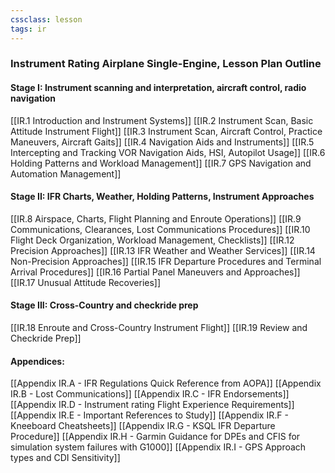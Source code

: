 ```yaml
---
cssclass: lesson
tags: ir
---
```

### Instrument Rating Airplane Single-Engine, Lesson Plan Outline

#### Stage I: Instrument scanning and interpretation, aircraft control, radio navigation 
[[IR.1 Introduction and Instrument Systems]]
[[IR.2 Instrument Scan, Basic Attitude Instrument Flight]]
[[IR.3 Instrument Scan, Aircraft Control, Practice Maneuvers, Aircraft Gaits]]
[[IR.4 Navigation Aids and Instruments]]
[[IR.5 Intercepting and Tracking VOR Navigation Aids, HSI, Autopilot Usage]]
[[IR.6 Holding Patterns and Workload Management]]
[[IR.7 GPS Navigation and Automation Management]]

#### Stage II: IFR Charts, Weather, Holding Patterns, Instrument Approaches
[[IR.8 Airspace, Charts, Flight Planning and Enroute Operations]]
[[IR.9 Communications, Clearances, Lost Communications Procedures]]
[[IR.10 Flight Deck Organization, Workload Management, Checklists]]
[[IR.12 Precision Approaches]]
[[IR.13 IFR Weather and Weather Services]]
[[IR.14 Non-Precision Approaches]]
[[IR.15 IFR Departure Procedures and Terminal Arrival Procedures]]
[[IR.16 Partial Panel Maneuvers and Approaches]]
[[IR.17 Unusual Attitude Recoveries]]

#### Stage III: Cross-Country and checkride prep 
[[IR.18 Enroute and Cross-Country Instrument Flight]]
[[IR.19 Review and Checkride Prep]]

#### Appendices: 
[[Appendix IR.A - IFR Regulations Quick Reference from AOPA]]
[[Appendix IR.B - Lost Communications]]
[[Appendix IR.C - IFR Endorsements]]
[[Appendix IR.D - Instrument rating Flight Experience Requirements]]
[[Appendix IR.E - Important References to Study]]
[[Appendix IR.F - Kneeboard Cheatsheets]]
[[Appendix IR.G - KSQL IFR Departure Procedure]]
[[Appendix IR.H - Garmin Guidance for DPEs and CFIS for simulation system failures with G1000]]
[[Appendix IR.I - GPS Approach types and CDI Sensitivity]]
